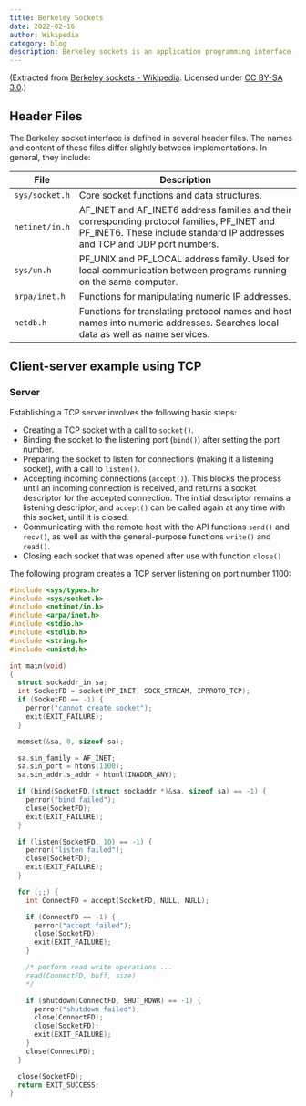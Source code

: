 ```yaml
---
title: Berkeley Sockets
date: 2022-02-16
author: Wikipedia
category: blog
description: Berkeley sockets is an application programming interface (API) for Internet sockets and Unix domain sockets, used for inter-process communication (IPC).
---
```


(Extracted from [Berkeley sockets - Wikipedia](https://en.wikipedia.org/wiki/Berkeley_sockets). Licensed under [CC BY-SA 3.0](https://creativecommons.org/licenses/by-sa/3.0/).)

## Header Files

The Berkeley socket interface is defined in several header files. The names and content of these files differ slightly between implementations. In general, they include:

| File           | Description                                                                                                                                                              |
| -------------- | ------------------------------------------------------------------------------------------------------------------------------------------------------------------------ |
| `sys/socket.h` | Core socket functions and data structures.                                                                                                                               |
| `netinet/in.h` | AF_INET and AF_INET6 address families and their corresponding protocol families, PF_INET and PF_INET6. These include standard IP addresses and TCP and UDP port numbers. |
| `sys/un.h`     | PF_UNIX and PF_LOCAL address family. Used for local communication between programs running on the same computer.                                                         |
| `arpa/inet.h`  | Functions for manipulating numeric IP addresses.                                                                                                                         |
| `netdb.h`      | Functions for translating protocol names and host names into numeric addresses. Searches local data as well as name services.                                            |

## Client-server example using TCP

### Server

Establishing a TCP server involves the following basic steps:

- Creating a TCP socket with a call to `socket()`.
- Binding the socket to the listening port (`bind()`) after setting the port number.
- Preparing the socket to listen for connections (making it a listening socket), with a call to `listen()`.
- Accepting incoming connections (`accept()`). This blocks the process until an incoming connection is received, and returns a socket descriptor for the accepted connection. The initial descriptor remains a listening descriptor, and `accept()` can be called again at any time with this socket, until it is closed.
- Communicating with the remote host with the API functions `send()` and `recv()`, as well as with the general-purpose functions `write()` and `read()`.
- Closing each socket that was opened after use with function `close()`

The following program creates a TCP server listening on port number 1100:

```c
#include <sys/types.h>
#include <sys/socket.h>
#include <netinet/in.h>
#include <arpa/inet.h>
#include <stdio.h>
#include <stdlib.h>
#include <string.h>
#include <unistd.h>

int main(void)
{
  struct sockaddr_in sa;
  int SocketFD = socket(PF_INET, SOCK_STREAM, IPPROTO_TCP);
  if (SocketFD == -1) {
    perror("cannot create socket");
    exit(EXIT_FAILURE);
  }

  memset(&sa, 0, sizeof sa);

  sa.sin_family = AF_INET;
  sa.sin_port = htons(1100);
  sa.sin_addr.s_addr = htonl(INADDR_ANY);

  if (bind(SocketFD,(struct sockaddr *)&sa, sizeof sa) == -1) {
    perror("bind failed");
    close(SocketFD);
    exit(EXIT_FAILURE);
  }

  if (listen(SocketFD, 10) == -1) {
    perror("listen failed");
    close(SocketFD);
    exit(EXIT_FAILURE);
  }

  for (;;) {
    int ConnectFD = accept(SocketFD, NULL, NULL);

    if (ConnectFD == -1) {
      perror("accept failed");
      close(SocketFD);
      exit(EXIT_FAILURE);
    }

    /* perform read write operations ...
    read(ConnectFD, buff, size)
    */

    if (shutdown(ConnectFD, SHUT_RDWR) == -1) {
      perror("shutdown failed");
      close(ConnectFD);
      close(SocketFD);
      exit(EXIT_FAILURE);
    }
    close(ConnectFD);
  }

  close(SocketFD);
  return EXIT_SUCCESS;
}
```
